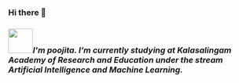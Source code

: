 ### Hi there 👋

### <img src="https://media.giphy.com/media/VgCDAzcKvsR6OM0uWg/giphy.gif" width="50">**_I'm poojita. I’m currently studying at Kalasalingam Academy of Research and Education under the stream Artificial Intelligence and Machine Learning._**



